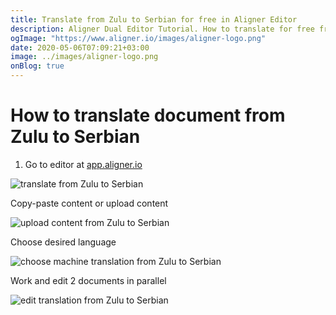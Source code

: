 ```yaml
---
title: Translate from Zulu to Serbian for free in Aligner Editor
description: Aligner Dual Editor Tutorial. How to translate for free from Zulu to Serbian. Aligner is multilingual document management platform. 
ogImage: "https://www.aligner.io/images/aligner-logo.png"
date: 2020-05-06T07:09:21+03:00
image: ../images/aligner-logo.png
onBlog: true
---
```


# How to translate document from Zulu to Serbian

1. Go to editor at [app.aligner.io](https://app.aligner.io "Aligner App web page")

![translate from Zulu to Serbian](../aligner-blank-editor.png "translate from Zulu to Serbian")

Copy-paste content or upload content

![upload content from Zulu to Serbian](../aligner-uploaded-document.png "upload content from Zulu to Serbian")

Choose desired language

![choose machine translation from Zulu to Serbian](../aligner-language-dropdown.png "choose machine translation from Zulu to Serbian")

Work and edit 2 documents in parallel

![edit translation from Zulu to Serbian](../aligner-double-sitded-editor.png "edit translation from Zulu to Serbian")

